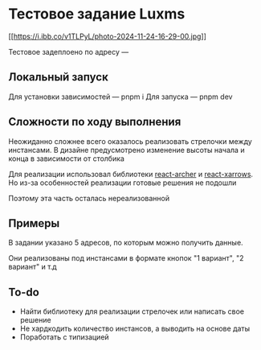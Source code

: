 # Тестовое задание Luxms

[[https://i.ibb.co/v1TLPyL/photo-2024-11-24-16-29-00.jpg]]

Тестовое задеплоено по адресу — 

## Локальный запуск

Для установки зависимостей — pnpm i
Для запуска — pnpm dev

## Сложности по ходу выполнения

Неожиданно сложнее всего оказалось реализовать стрелочки между инстансами. В дизайне предусмотрено изменение высоты начала и конца в зависимости от столбика

Для реализации использовал библиотеки [react-archer](https://github.com/pierpo/react-archer) и [react-xarrows](https://www.npmjs.com/package/react-xarrows). Но из-за особенностей реализации готовые решения не подошли

Поэтому эта часть осталась нереализованной

## Примеры
В задании указано 5 адресов, по которым можно получить данные.

Они реализованы под инстансами в формате кнопок "1 вариант", "2 вариант" и т.д

## To-do
- Найти библиотеку для реализации стрелочек или написать свое решение
- Не хардкодить количество инстансов, а выводить на основе даты
- Поработать с типизацией